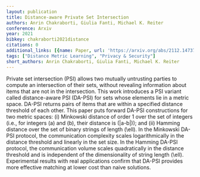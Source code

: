 ```yaml
---
layout: publication
title: Distance-aware Private Set Intersection
authors: Anrin Chakraborti, Giulia Fanti, Michael K. Reiter
conference: Arxiv
year: 2021
bibkey: chakraborti2021distance
citations: 0
additional_links: [{name: Paper, url: 'https://arxiv.org/abs/2112.14737'}]
tags: ["Distance Metric Learning", "Privacy & Security"]
short_authors: Anrin Chakraborti, Giulia Fanti, Michael K. Reiter
---
```

Private set intersection (PSI) allows two mutually untrusting parties to
compute an intersection of their sets, without revealing information about
items that are not in the intersection. This work introduces a PSI variant
called distance-aware PSI (DA-PSI) for sets whose elements lie in a metric
space. DA-PSI returns pairs of items that are within a specified distance
threshold of each other. This paper puts forward DA-PSI constructions for two
metric spaces: (i) Minkowski distance of order 1 over the set of integers
(i.e., for integers \(a\) and \(b\), their distance is \(|a-b|\)); and (ii) Hamming
distance over the set of binary strings of length \(\ell\). In the Minkowski
DA-PSI protocol, the communication complexity scales logarithmically in the
distance threshold and linearly in the set size. In the Hamming DA-PSI
protocol, the communication volume scales quadratically in the distance
threshold and is independent of the dimensionality of string length \(\ell\).
Experimental results with real applications confirm that DA-PSI provides more
effective matching at lower cost than naive solutions.